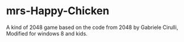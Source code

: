 mrs-Happy-Chicken
=================

A kind of 2048 game based on the code from 2048 by Gabriele Cirulli, Modified for windows 8 and kids.
